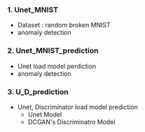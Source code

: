 ### 1. Unet_MNIST 

* Dataset : random broken MNIST
* anomaly detection

### 2. Unet_MNIST_prediction 

* Unet load model perdiction
* anomaly detection

### 3. U_D_prediction 

* Unet, Discriminator load model prediction
  * Unet Model 
  * DCGAN's Discriminatro Model 
